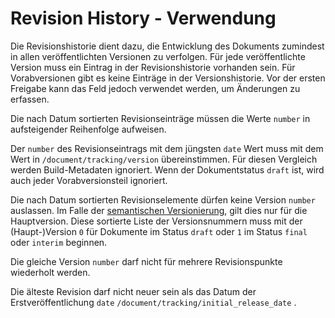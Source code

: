 # Revision History - Verwendung

Die Revisionshistorie dient dazu, die Entwicklung des Dokuments zumindest in allen veröffentlichten Versionen zu verfolgen.
Für jede veröffentlichte Version muss ein Eintrag in der Revisionshistorie vorhanden sein.
Für Vorabversionen gibt es keine Einträge in der Versionshistorie. Vor der ersten Freigabe kann das Feld jedoch verwendet werden, um Änderungen zu erfassen.

Die nach Datum sortierten Revisionseinträge müssen die Werte `number` in aufsteigender Reihenfolge aufweisen.

Der `number` des Revisionseintrags mit dem jüngsten `date` Wert muss mit dem Wert in `/document/tracking/version` übereinstimmen.
Für diesen Vergleich werden Build-Metadaten ignoriert.
Wenn der Dokumentstatus `draft` ist, wird auch jeder Vorabversionsteil ignoriert.

Die nach Datum sortierten Revisionselemente dürfen keine Version `number` auslassen.
Im Falle der [semantischen Versionierung](https://docs.oasis-open.org/csaf/csaf/v2.0/csaf-v2.0.html#31111-version-type---integer-versioning),
gilt dies nur für die Hauptversion.
Diese sortierte Liste der Versionsnummern muss mit der (Haupt-)Version `0` für Dokumente im Status `draft` oder `1` im Status `final` oder `interim` beginnen.

Die gleiche Version `number` darf nicht für mehrere Revisionspunkte wiederholt werden.

Die älteste Revision darf nicht neuer sein als das Datum der Erstveröffentlichung `date` `/document/tracking/initial_release_date` .
